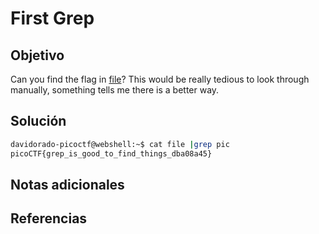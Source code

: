 # First Grep

## Objetivo
Can you find the flag in [file](https://jupiter.challenges.picoctf.org/static/495d43ee4a2b9f345a4307d053b4d88d/file)? This would be really tedious to look through manually, something tells me there is a better way.
## Solución
```bash
davidorado-picoctf@webshell:~$ cat file |grep pic
picoCTF{grep_is_good_to_find_things_dba08a45}
```
## Notas adicionales

## Referencias